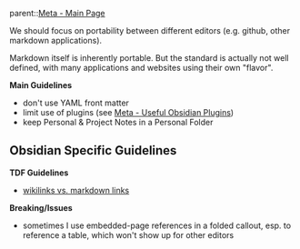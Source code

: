 
parent::[Meta - Main Page](Meta%20-%20Main%20Page.md)

We should focus on portability between different editors (e.g. github, other markdown applications).

Markdown itself is inherently portable. But the standard is actually not well defined, with many applications and websites using their own "flavor". 

**Main Guidelines**
- don't use YAML front matter 
- limit use of plugins (see [Meta - Useful Obsidian Plugins](Meta%20-%20Useful%20Obsidian%20Plugins.md))
- keep Personal & Project Notes in a Personal Folder

**Obsidian Specific Guidelines**
- 

**TDF Guidelines**
- [wikilinks vs. markdown links](wikilinks%20vs.%20markdown%20links.md)

**Breaking/Issues**
- sometimes I use embedded-page references in a folded callout, esp. to reference a table, which won't show up for other editors


